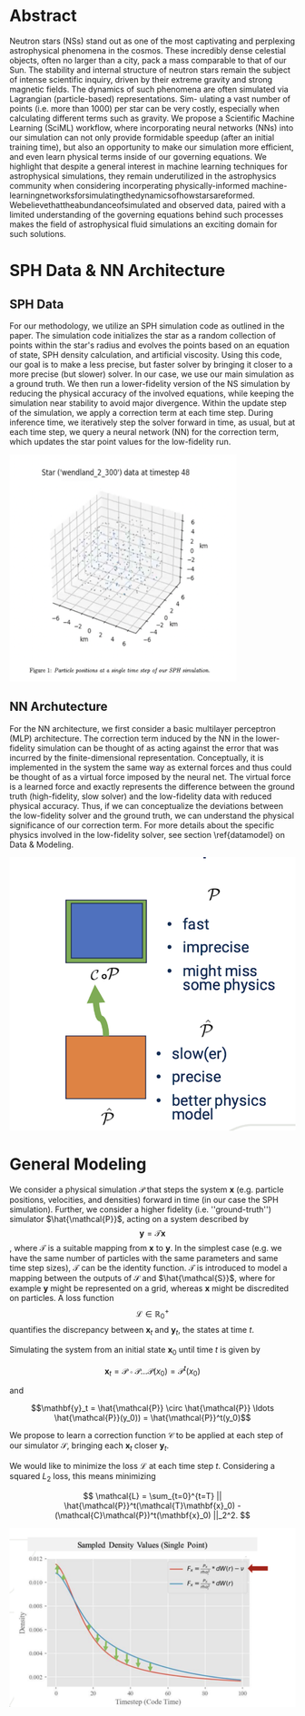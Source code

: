 # Abstract

Neutron stars (NSs) stand out as one of the most captivating and perplexing astrophysical phenomena in the
cosmos. These incredibly dense celestial objects, often no larger than a city, pack a mass comparable to that of
our Sun. The stability and internal structure of neutron stars remain the subject of intense scientific inquiry,
driven by their extreme gravity and strong magnetic fields.
The dynamics of such phenomena are often simulated via Lagrangian (particle-based) representations. Sim-
ulating a vast number of points (i.e. more than 1000) per star can be very costly, especially when calculating
different terms such as gravity. We propose a Scientific Machine Learning (SciML) workflow, where incorporating
neural networks (NNs) into our simulation can not only provide formidable speedup (after an initial training
time), but also an opportunity to make our simulation more efficient, and even learn physical terms inside of our
governing equations.
We highlight that despite a general interest in machine learning techniques for astrophysical simulations, they
remain underutilized in the astrophysics community when considering incorperating physically-informed machine-
learningnetworksforsimulatingthedynamicsofhowstarsareformed. Webelievethattheabundanceofsimulated
and observed data, paired with a limited understanding of the governing equations behind such processes makes
the field of astrophysical fluid simulations an exciting domain for such solutions.

# SPH Data & NN Architecture

## SPH Data

For our methodology, we utilize an SPH simulation code as outlined in the paper. The simulation code initializes the star as a random collection of points within the star's radius and evolves the points based on an equation of state, SPH density calculation, and artificial viscosity. Using this code, our goal is to make a less precise, but faster solver by bringing it closer to a more precise (but slower) solver. In our case, we use our main simulation as a ground truth. We then run a lower-fidelity version of the NS simulation by reducing the physical accuracy of the involved equations, while keeping the simulation near stability to avoid major divergence. Within the update step of the simulation, we apply a correction term at each time step.  During inference time, we iteratively step the solver forward in time, as usual, but at each time step, we query a neural network (NN) for the correction term, which updates the star point values for the low-fidelity run. 

<img src="sph.png" width=400 height=400>

## NN Archutecture 

For the NN architecture, we first consider a basic multilayer perceptron (MLP) architecture. The correction term induced by the NN in the lower-fidelity simulation can be thought of as acting against the error that was incurred by the finite-dimensional representation. Conceptually, it is implemented in the system the same way as external forces and thus could be thought of as a virtual force imposed by the neural net. The virtual force is a learned force and exactly represents the difference between the ground truth (high-fidelity, slow solver) and the low-fidelity data with reduced physical accuracy. Thus, if we can conceptualize the deviations between the low-fidelity solver and the ground truth, we can understand the physical significance of our correction term. For more details about the specific physics involved in the low-fidelity solver, see section \ref{datamodel} on Data \& Modeling.


![image](model_correction.png)

# General Modeling

We consider a physical simulation $\mathcal{P}$ that steps the system $\mathbf{x}$ (e.g. particle positions, velocities, and densities) forward in time (in our case the SPH simulation). Further, we consider a higher fidelity (i.e. ''ground-truth'') simulator 
$\hat{\mathcal{P}}$, acting on a system described by $$\mathbf{y}=\mathcal{T}\mathbf{x}$$, where $\mathcal{T}$ is a suitable mapping from $\mathbf{x}$ to $\mathbf{y}$. In the simplest case (e.g. we have the same number of particles with the same parameters and same time step sizes), $\mathcal{T}$ can be the identity function. $\mathcal{T}$ is introduced to model a mapping between the outputs of $\mathcal{S}$ and $\hat{\mathcal{S}}$, where for example $\mathbf{y}$ might be represented on a grid, whereas $\mathbf{x}$ might be discredited on particles. A loss function $$\mathcal{L} \in \mathbb{R}^+_0$$ quantifies the discrepancy between $\mathbf{x}_t$ and $\mathbf{y}_t$, the states at time $t$.

Simulating the system from an initial state $\mathbf{x}_0$ until time $t$ is given by 

$$\mathbf{x}_t = \mathcal{P}\circ\mathcal{P}\ldots\mathcal{P}(x_0) = \mathcal{P}^t(x_0)$$

and

$$\mathbf{y}_t = \hat{\mathcal{P}} \circ \hat{\mathcal{P}} \ldots \hat{\mathcal{P}}(y_0)) = \hat{\mathcal{P}}^t(y_0)$$

We propose to learn a correction function $\mathcal{C}$ to be applied at each step of our simulator $\mathcal{S}$, bringing each $\mathbf{x}_t$ closer $\mathbf{y}_t$.

We would like to minimize the loss $\mathcal{L}$ at each time step $t$. Considering a squared $L_2$ loss, this means minimizing

$$
\mathcal{L} = \sum_{t=0}^{t=T} ||
    \hat{\mathcal{P}}^t(\mathcal{T}\mathbf{x}_0) - (\mathcal{C}\mathcal{P})^t(\mathbf{x}_0)
||_2^2.
$$

![image](hi_low_fidelity_density_values.png)

